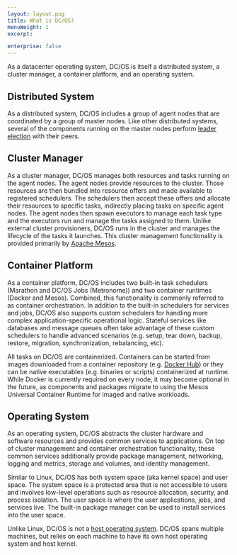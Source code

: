 ```yaml
---
layout: layout.pug
title: What is DC/OS?
menuWeight: 1
excerpt:

enterprise: false
---
```


<!-- This source repo for this topic is https://github.com/dcos/dcos-docs -->


As a datacenter operating system, DC/OS is itself a distributed system, a cluster manager, a container platform, and an operating system.

## Distributed System

As a distributed system, DC/OS includes a group of agent nodes that are coordinated by a group of master nodes. Like other distributed systems, several of the components running on the master nodes perform [leader election](https://en.wikipedia.org/wiki/Distributed_computing#Coordinator-election) with their peers.

## Cluster Manager

As a cluster manager, DC/OS manages both resources and tasks running on the agent nodes. The agent nodes provide resources to the cluster. Those resources are then bundled into resource offers and made available to registered schedulers. The schedulers then accept these offers and allocate their resources to specific tasks, indirectly placing tasks on specific agent nodes. The agent nodes then spawn executors to manage each task type and the executors run and manage the tasks assigned to them. Unlike external cluster provisioners, DC/OS runs in the cluster and manages the lifecycle of the tasks it launches. This cluster management functionality is provided primarily by [Apache Mesos](/1.10/overview/concepts/#apache-mesos).

## Container Platform

As a container platform, DC/OS includes two built-in task schedulers (Marathon and DC/OS Jobs (Metronome)) and two container runtimes (Docker and Mesos). Combined, this functionality is commonly referred to as container orchestration. In addition to the built-in schedulers for services and jobs, DC/OS also supports custom schedulers for handling more complex application-specific operational logic. Stateful services like databases and message queues often take advantage of these custom schedulers to handle advanced scenarios (e.g. setup, tear down, backup, restore, migration, synchronization, rebalancing, etc).

All tasks on DC/OS are containerized. Containers can be started from images downloaded from a container repository (e.g. [Docker Hub](https://hub.docker.com/)) or they can be native executables (e.g. binaries or scripts) containerized at runtime. While Docker is currently required on every node, it may become optional in the future, as components and packages migrate to using the Mesos Universal Container Runtime for imaged and native workloads.

## Operating System

As an operating system, DC/OS abstracts the cluster hardware and software resources and provides common services to applications. On top of cluster management and container orchestration functionality, these common services additionally provide package management, networking, logging and metrics, storage and volumes, and identity management.

Similar to Linux, DC/OS has both system space (aka kernel space) and user space. The system space is a protected area that is not accessible to users and involves low-level operations such as resource allocation, security, and process isolation. The user space is where the user applications, jobs, and services live. The built-in package manager can be used to install services into the user space.

Unlike Linux, DC/OS is not a [host operating system](/1.10/overview/concepts/#host-operating-system). DC/OS spans multiple machines, but relies on each machine to have its own host operating system and host kernel.
